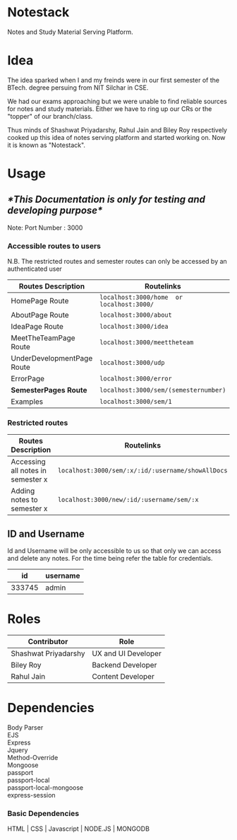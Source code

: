 # Notestack

  Notes and Study Material Serving Platform.
  
# Idea

The idea sparked when I and my freinds were in our first semester of the BTech. degree persuing from NIT Silchar in CSE.

We had our exams approaching but we were unable to find reliable sources for notes and study materials. Either we have to ring up 
our CRs or the "topper" of our branch/class. 

Thus minds of Shashwat Priyadarshy, Rahul Jain and Biley Roy respectively cooked up this idea of notes serving platform and started working on. Now it is known as "Notestack".
 
 # Usage
 
 ## *\*This Documentation is only for testing and developing purpose\**
 
 Note: Port Number : 3000
 
 ### Accessible routes to users

 N.B. The restricted routes and semester routes can only be accessed by an authenticated user
 
|Routes Description        |  Routelinks                                   |
|--------------------------|-----------------------------------------------|
|HomePage Route            |  ``localhost:3000/home  or  localhost:3000/`` |
|AboutPage Route           |  ``localhost:3000/about``                     |
|IdeaPage Route            |  ``localhost:3000/idea``                      |
|MeetTheTeamPage Route     |  ``localhost:3000/meettheteam``               |
|UnderDevelopmentPage Route|  ``localhost:3000/udp``                       |
|ErrorPage                 |  ``localhost:3000/error``                     |
|**SemesterPages Route**   |  ``localhost:3000/sem/(semesternumber)``      |
|Examples                  |  ``localhost:3000/sem/1``                     |


 ### Restricted routes
  
| Routes Description                   |  Routelinks                                             |
|--------------------------------------|---------------------------------------------------------|
| Accessing all notes in semester x    | ``localhost:3000/sem/:x/:id/:username/showAllDocs``     |
| Adding notes to semester x           | ``localhost:3000/new/:id/:username/sem/:x``             |

## ID and Username
 
 Id and Username will be only accessible to us so that only we can access and delete any notes.
 For the time being refer the table for credentials.
  
 |id     | username   |
 |-------|------------|
 |333745 | admin      |
 
# Roles

| Contributor            | Role                |
|------------------------|---------------------|
| Shashwat Priyadarshy   | UX and UI Developer |
| Biley Roy              | Backend Developer   |
| Rahul Jain             | Content Developer   |
                      
# Dependencies
Body Parser <br>
EJS<br>
Express<br>
Jquery<br>
Method-Override<br>
Mongoose<br>
passport<br>
passport-local<br>
passport-local-mongoose<br>
express-session<br>

### Basic Dependencies
HTML |  CSS | Javascript  | NODE.JS  |  MONGODB
